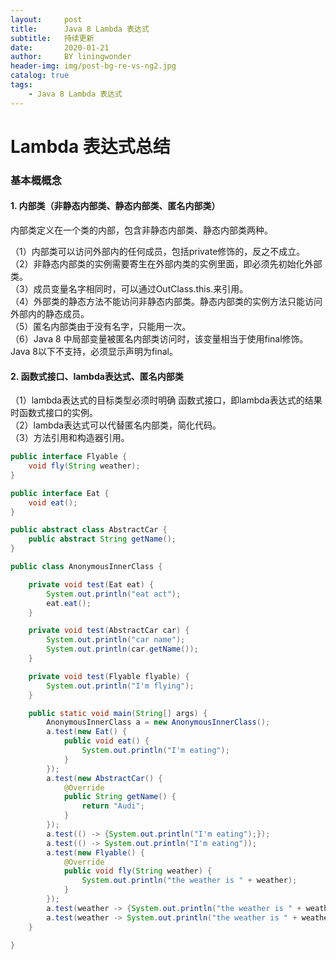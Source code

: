```yaml
---
layout:     post
title:      Java 8 Lambda 表达式
subtitle:   持续更新
date:       2020-01-21
author:     BY liningwonder
header-img: img/post-bg-re-vs-ng2.jpg
catalog: true
tags:
    - Java 8 Lambda 表达式
---
```


# Lambda 表达式总结


### 基本概概念

#### 1. 内部类（非静态内部类、静态内部类、匿名内部类）

内部类定义在一个类的内部，包含非静态内部类、静态内部类两种。

（1）内部类可以访问外部内的任何成员，包括private修饰的，反之不成立。  
（2）非静态内部类的实例需要寄生在外部内类的实例里面，即必须先初始化外部类。  
（3）成员变量名字相同时，可以通过OutClass.this.来引用。  
（4）外部类的静态方法不能访问非静态内部类。静态内部类的实例方法只能访问外部内的静态成员。  
（5）匿名内部类由于没有名字，只能用一次。  
（6）Java 8 中局部变量被匿名内部类访问时，该变量相当于使用final修饰。Java 8以下不支持，必须显示声明为final。  


#### 2. 函数式接口、lambda表达式、匿名内部类

（1）lambda表达式的目标类型必须时明确 函数式接口，即lambda表达式的结果时函数式接口的实例。  
（2）lambda表达式可以代替匿名内部类，简化代码。  
（3）方法引用和构造器引用。  


```java
public interface Flyable {
    void fly(String weather);
}
```

```java
public interface Eat {
    void eat();
}
```

```java
public abstract class AbstractCar {
    public abstract String getName();
}
```

```java
public class AnonymousInnerClass {

    private void test(Eat eat) {
        System.out.println("eat act");
        eat.eat();
    }

    private void test(AbstractCar car) {
        System.out.println("car name");
        System.out.println(car.getName());
    }

    private void test(Flyable flyable) {
        System.out.println("I'm flying");
    }

    public static void main(String[] args) {
        AnonymousInnerClass a = new AnonymousInnerClass();
        a.test(new Eat() {
            public void eat() {
                System.out.println("I'm eating");
            }
        });
        a.test(new AbstractCar() {
            @Override
            public String getName() {
                return "Audi";
            }
        });
        a.test(() -> {System.out.println("I'm eating");});
        a.test(() -> System.out.println("I'm eating"));
        a.test(new Flyable() {
            @Override
            public void fly(String weather) {
                System.out.println("the weather is " + weather);
            }
        });
        a.test(weather -> {System.out.println("the weather is " + weather);});
        a.test(weather -> System.out.println("the weather is " + weather));
    }

}
```

